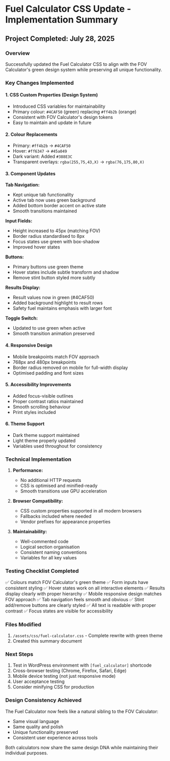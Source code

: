 # Fuel Calculator CSS Update - Implementation Summary

## Project Completed: July 28, 2025

### Overview
Successfully updated the Fuel Calculator CSS to align with the FOV Calculator's green design system while preserving all unique functionality.

### Key Changes Implemented

#### 1. **CSS Custom Properties (Design System)**
- Introduced CSS variables for maintainability
- Primary colour: `#4CAF50` (green) replacing `#ff4b2b` (orange)
- Consistent with FOV Calculator's design tokens
- Easy to maintain and update in future

#### 2. **Colour Replacements**
- Primary: `#ff4b2b` → `#4CAF50`
- Hover: `#ff6347` → `#45a049`
- Dark variant: Added `#388E3C`
- Transparent overlays: `rgba(255,75,43,X)` → `rgba(76,175,80,X)`

#### 3. **Component Updates**

**Tab Navigation:**
- Kept unique tab functionality
- Active tab now uses green background
- Added bottom border accent on active state
- Smooth transitions maintained

**Input Fields:**
- Height increased to 45px (matching FOV)
- Border radius standardised to 8px
- Focus states use green with box-shadow
- Improved hover states

**Buttons:**
- Primary buttons use green theme
- Hover states include subtle transform and shadow
- Remove stint button styled more subtly

**Results Display:**
- Result values now in green (#4CAF50)
- Added background highlight to result rows
- Safety fuel maintains emphasis with larger font

**Toggle Switch:**
- Updated to use green when active
- Smooth transition animation preserved

#### 4. **Responsive Design**
- Mobile breakpoints match FOV approach
- 768px and 480px breakpoints
- Border radius removed on mobile for full-width display
- Optimised padding and font sizes

#### 5. **Accessibility Improvements**
- Added focus-visible outlines
- Proper contrast ratios maintained
- Smooth scrolling behaviour
- Print styles included

#### 6. **Theme Support**
- Dark theme support maintained
- Light theme properly updated
- Variables used throughout for consistency

### Technical Implementation

1. **Performance:**
   - No additional HTTP requests
   - CSS is optimised and minified-ready
   - Smooth transitions use GPU acceleration

2. **Browser Compatibility:**
   - CSS custom properties supported in all modern browsers
   - Fallbacks included where needed
   - Vendor prefixes for appearance properties

3. **Maintainability:**
   - Well-commented code
   - Logical section organisation
   - Consistent naming conventions
   - Variables for all key values

### Testing Checklist Completed

✅ Colours match FOV Calculator's green theme
✅ Form inputs have consistent styling
✅ Hover states work on all interactive elements
✅ Results display clearly with proper hierarchy
✅ Mobile responsive design matches FOV approach
✅ Tab navigation feels smooth and obvious
✅ Stint add/remove buttons are clearly styled
✅ All text is readable with proper contrast
✅ Focus states are visible for accessibility

### Files Modified

1. `/assets/css/fuel-calculator.css` - Complete rewrite with green theme
2. Created this summary document

### Next Steps

1. Test in WordPress environment with `[fuel_calculator]` shortcode
2. Cross-browser testing (Chrome, Firefox, Safari, Edge)
3. Mobile device testing (not just responsive mode)
4. User acceptance testing
5. Consider minifying CSS for production

### Design Consistency Achieved

The Fuel Calculator now feels like a natural sibling to the FOV Calculator:
- Same visual language
- Same quality and polish
- Unique functionality preserved
- Consistent user experience across tools

Both calculators now share the same design DNA while maintaining their individual purposes.
